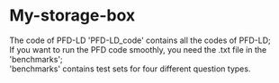 # My-storage-box
The code of PFD-LD
'PFD-LD_code' contains all the codes of PFD-LD;  
If you want to run the PFD code smoothly, you need the .txt file in the 'benchmarks';  
'benchmarks' contains test sets for four different question types.
